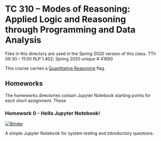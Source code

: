# TC 310 – Modes of Reasoning: Applied Logic and Reasoning through Programming and Data Analysis 

Files in this directory are used in the Spring 2020 version of this class.
TTh 09:30 – 11:00  RLP 1.402; Spring 2020 unique # 41690

This course carries a [Quantitative Reasoning][1] flag.

## Homeworks

The homeworks directories contain Jupyter Notebook starting points for 
each short assignment. These 

### Homework 0 - Hello Jupyter Notebook!

[![Binder](http://mybinder.org/badge_logo.svg)](http://mybinder.org/v2/gh/pnav/planiilogic/2020-Spring/hw0/master)

A simple Jupyter Notebook for system testing and introductory questions.

[1]: https://ugs.utexas.edu/flags/students/about/quantitative-reasoning


